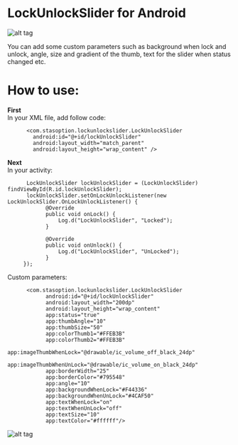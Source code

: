 # LockUnlockSlider for Android

![alt tag](https://68.media.tumblr.com/ff60864ce37188b346b08f25d35baed6/tumblr_inline_oizs58YQQs1u3v231_500.gif)

You can add some custom parameters such as background when lock and unlock, angle, size and gradient of the thumb, text for the slider when status changed etc.

# How to use:

**First**<br />
In your XML file, add follow code:
```
      <com.stasoption.lockunlockslider.LockUnlockSlider
        android:id="@+id/lockUnlockSlider"
        android:layout_width="match_parent"
        android:layout_height="wrap_content" />
```        
**Next**<br />
In your activity:

```
      LockUnlockSlider lockUnlockSlider = (LockUnlockSlider) findViewById(R.id.lockUnlockSlider);
      lockUnlockSlider.setOnLockUnlockListener(new LockUnlockSlider.OnLockUnlockListener() {
            @Override
            public void onLock() {
                Log.d("LockUnlockSlider", "Locked");
            }

            @Override
            public void onUnlock() {
                Log.d("LockUnlockSlider", "UnLocked");
            }
     });
```
      
Custom parameters:
```
      <com.stasoption.lockunlockslider.LockUnlockSlider
            android:id="@+id/lockUnlockSlider"
            android:layout_width="200dp"
            android:layout_height="wrap_content"
            app:status="true"
            app:thumbAngle="10"
            app:thumbSize="50"
            app:colorThumb1="#FFEB3B"
            app:colorThumb2="#FFEB3B"
            app:imageThumbWhenLock="@drawable/ic_volume_off_black_24dp"
            app:imageThumbWhenUnLock="@drawable/ic_volume_on_black_24dp"
            app:borderWidth="25"
            app:borderColor="#795548"
            app:angle="10"
            app:backgroundWhenLock="#F44336"
            app:backgroundWhenUnLock="#4CAF50"
            app:textWhenLock="on"
            app:textWhenUnLock="off"
            app:textSize="10"
            app:textColor="#ffffff"/>
```      

![alt tag](https://vk.com/doc99845152_459161281?hash=a3f04eca0d6a654577&dl=ec82a8c09948db07af)








